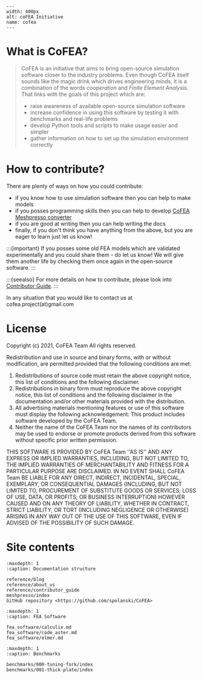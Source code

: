 ```{figure} ./_static/cofea-logo.png
---
width: 400px
alt: coFEA Initiative
name: cofea
---
```

# What is CoFEA?

> CoFEA is an initiative that aims to bring open-source simulation software closer to the industry problems. Even though CoFEA itself sounds like the magic drink which drives engineering minds, it is a combination of the words *cooperation* and *Finite Element Analysis*. That links with the goals of this project which are:
> * raise awareness of available open-source simulation software
> * increase confidence in using this software by testing it with benchmarks and real-life problems
> * develop Python tools and scripts to make usage easier and simpler
> * gather information on how to set up the simulation environment correctly

# How to contribute?

There are plenty of ways on how you could contribute:

* if you know how to use simulation software then you can help to make models
* if you posses programming skills then you can help to develop [CoFEA Meshpresso converter](https://github.com/spolanski/CoFEA/tree/master/meshpresso)
* if you are good at writing then you can help writing the docs
* finally, if you don't think you have anything from the above, but you are eager to learn just let us know!

:::{important}
If you posses some old FEA models which are validated experimentally and you could share them - do let us know! We will give them another life by checking them once again in the open-source software.
:::

:::{seealso}
For more details on how to contribute, please look into [Contributor Guide](reference/contributor_guide).
:::

In any situation that you would like to contact us at cofea.project(at)gmail.com

# License
Copyright (c) 2021, CoFEA Team
All rights reserved.

Redistribution and use in source and binary forms, with or without
modification, are permitted provided that the following conditions are met:
1. Redistributions of source code must retain the above copyright notice, this list of conditions and the following disclaimer.
2. Redistributions in binary form must reproduce the above copyright notice, this list of conditions and the following disclaimer in the documentation and/or other materials provided with the distribution.
3. All advertising materials mentioning features or use of this software must display the following acknowledgement: This product includes software developed by the CoFEA Team.
4. Neither the name of the CoFEA Team nor the names of its contributors may be used to endorse or promote products derived from this software without specific prior written permission.

THIS SOFTWARE IS PROVIDED BY CoFEA Team ''AS IS'' AND ANY EXPRESS OR IMPLIED WARRANTIES, INCLUDING, BUT NOT LIMITED TO, THE IMPLIED WARRANTIES OF MERCHANTABILITY AND FITNESS FOR A PARTICULAR PURPOSE ARE DISCLAIMED. IN NO EVENT SHALL CoFEA Team BE LIABLE FOR ANY DIRECT, INDIRECT, INCIDENTAL, SPECIAL, EXEMPLARY, OR CONSEQUENTIAL DAMAGES (INCLUDING, BUT NOT LIMITED TO, PROCUREMENT OF SUBSTITUTE GOODS OR SERVICES; LOSS OF USE, DATA, OR PROFITS; OR BUSINESS INTERRUPTION) HOWEVER CAUSED AND ON ANY THEORY OF LIABILITY, WHETHER IN CONTRACT, STRICT LIABILITY, OR TORT (INCLUDING NEGLIGENCE OR OTHERWISE) ARISING IN ANY WAY OUT OF THE USE OF THIS
SOFTWARE, EVEN IF ADVISED OF THE POSSIBILITY OF SUCH DAMAGE.

# Site contents

```{toctree}
:maxdepth: 1
:caption: Documentation structure

reference/blog
reference/about_us
reference/contributor_guide
meshpresso/index
GitHub repository <https://github.com/spolanski/CoFEA>

```

```{toctree}
:maxdepth: 1
:caption: FEA Software

fea_software/calculix.md
fea_software/code_aster.md
fea_software/elmer.md
```

```{toctree}
:maxdepth: 1
:caption: Benchmarks

benchmarks/000-tuning-fork/index
benchmarks/001-thick-plate/index
```
